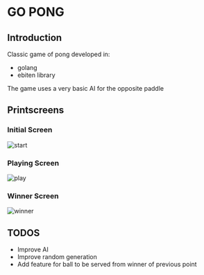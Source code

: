 
# GO PONG

## Introduction
Classic game of pong developed in:
- golang
- ebiten library

The game uses a very basic AI for the opposite paddle

## Printscreens
### Initial Screen
![start](https://user-images.githubusercontent.com/4789838/130366848-ed34e60c-7b93-4d08-8cfe-fcaf7d7eb297.png)

### Playing Screen
![play](https://user-images.githubusercontent.com/4789838/130366868-f0ed6378-1377-4aa5-91ac-111132ab237f.png)

### Winner Screen
![winner](https://user-images.githubusercontent.com/4789838/130366874-a54520c5-15c2-43cb-86c3-4cc098cb144d.png)


## TODOS
- Improve AI
- Improve random generation
- Add feature for ball to be served from winner of previous point
